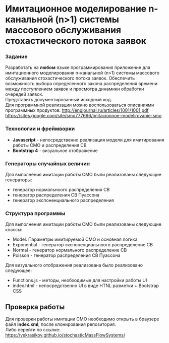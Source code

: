 # Имитационное моделирование n-канальной (n>1) системы массового обслуживания стохастического потока заявок
### Задание
Разработать на **любом** языке программирования приложение для имитационного моделирования n-канальной (n>1) системы массового обслуживания стохастического потока заявок. Обеспечить возможность выбора определенного закона распределения времени между поступлением заявок и просмотра динамики обработки очередей заявок. \
Представить документированный исходный код. \
Для программной реализации можно воспользоваться описаниями программных продуктов:
 http://engjournal.ru/articles/1001/1001.pdf \
 https://sites.google.com/site/smo777666/imitacionnoe-modelirovanie-smo

### Технологии и фреймворки
- **Javascript** - непосредственно реализация модели для имитирования работы СМО и распределения СВ
- **Bootstrap 4** - визуальное отображение

### Генераторы случайных величин
Для выполнения имитации работы СМО были реализованы следующие генераторы:
* генератор нормальноого распределения СВ
* генератор распределения СВ Пуассона
* генератор экспоненциального распределения

### Структура программы
Для выполнения имитации работы СМО были реализованы следующие классы:
 * Model. Параметры имитируемой СМО и основная логика
 * Exponential - генератор экспоненциальноого распределение СВ
 * Normal - генератор нормального распределение СВ
 * Poisson - генератор распределения СВ Пуассона
 
Для визуального отображения реализована было реализовано следующее:
 * Functions.js - методы, необходимые для настройки работы UI
 * index.html - непосредственно UI в виде HTNL разметки + Bootstrap CSS 
 
 ## Проверка работы
 Для проверки работы имитации СМО необходимо открыть в браузере файл **index.xml**, после клонирования репозитория. \
 Либо перейти по ссылке: https://vekrasikov.github.io/stochasticMassFlowSystems/